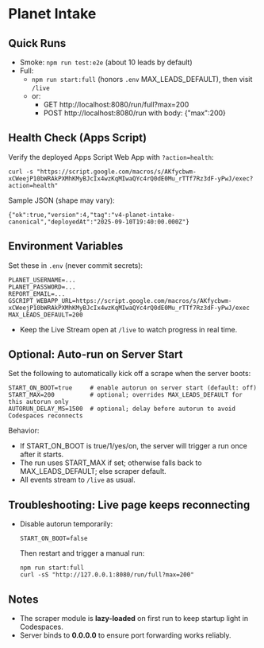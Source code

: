 # Planet Intake

## Quick Runs

- Smoke: `npm run test:e2e` (about 10 leads by default)
- Full:
  - `npm run start:full` (honors `.env` MAX_LEADS_DEFAULT), then visit `/live`
  - or:
    - GET  http://localhost:8080/run/full?max=200
    - POST http://localhost:8080/run  with body: {"max":200}

## Health Check (Apps Script)
Verify the deployed Apps Script Web App with `?action=health`:

    curl -s "https://script.google.com/macros/s/AKfycbwm-xCWeejP10bWRAkPXMhKMyBJcIx4wzKqMIwaQYc4rQ0dE0Mu_rTTf7Rz3dF-yPwJ/exec?action=health"

Sample JSON (shape may vary):

    {"ok":true,"version":4,"tag":"v4-planet-intake-canonical","deployedAt":"2025-09-10T19:40:00.000Z"}

## Environment Variables

Set these in `.env` (never commit secrets):

    PLANET_USERNAME=...
    PLANET_PASSWORD=...
    REPORT_EMAIL=...
    GSCRIPT_WEBAPP_URL=https://script.google.com/macros/s/AKfycbwm-xCWeejP10bWRAkPXMhKMyBJcIx4wzKqMIwaQYc4rQ0dE0Mu_rTTf7Rz3dF-yPwJ/exec
    MAX_LEADS_DEFAULT=200

- Keep the Live Stream open at `/live` to watch progress in real time.

## Optional: Auto-run on Server Start

Set the following to automatically kick off a scrape when the server boots:

    START_ON_BOOT=true     # enable autorun on server start (default: off)
    START_MAX=200          # optional; overrides MAX_LEADS_DEFAULT for this autorun only
    AUTORUN_DELAY_MS=1500  # optional; delay before autorun to avoid Codespaces reconnects

Behavior:
- If START_ON_BOOT is true/1/yes/on, the server will trigger a run once after it starts.
- The run uses START_MAX if set; otherwise falls back to MAX_LEADS_DEFAULT; else scraper default.
- All events stream to `/live` as usual.

## Troubleshooting: Live page keeps reconnecting
- Disable autorun temporarily:

      START_ON_BOOT=false

  Then restart and trigger a manual run:

      npm run start:full
      curl -sS "http://127.0.0.1:8080/run/full?max=200"

## Notes
- The scraper module is **lazy-loaded** on first run to keep startup light in Codespaces.
- Server binds to **0.0.0.0** to ensure port forwarding works reliably.
